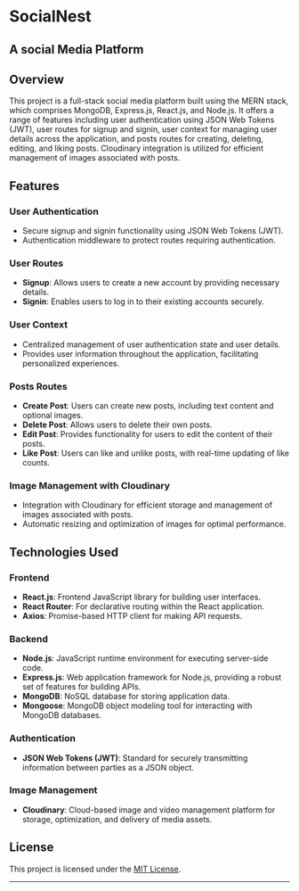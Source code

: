 
# SocialNest 
## A social Media Platform

## Overview

This project is a full-stack social media platform built using the MERN stack, which comprises MongoDB, Express.js, React.js, and Node.js. It offers a range of features including user authentication using JSON Web Tokens (JWT), user routes for signup and signin, user context for managing user details across the application, and posts routes for creating, deleting, editing, and liking posts. Cloudinary integration is utilized for efficient management of images associated with posts.

## Features

### User Authentication

- Secure signup and signin functionality using JSON Web Tokens (JWT).
- Authentication middleware to protect routes requiring authentication.

### User Routes

- **Signup**: Allows users to create a new account by providing necessary details.
- **Signin**: Enables users to log in to their existing accounts securely.

### User Context

- Centralized management of user authentication state and user details.
- Provides user information throughout the application, facilitating personalized experiences.

### Posts Routes

- **Create Post**: Users can create new posts, including text content and optional images.
- **Delete Post**: Allows users to delete their own posts.
- **Edit Post**: Provides functionality for users to edit the content of their posts.
- **Like Post**: Users can like and unlike posts, with real-time updating of like counts.

### Image Management with Cloudinary

- Integration with Cloudinary for efficient storage and management of images associated with posts.
- Automatic resizing and optimization of images for optimal performance.

## Technologies Used

### Frontend

- **React.js**: Frontend JavaScript library for building user interfaces.
- **React Router**: For declarative routing within the React application.
- **Axios**: Promise-based HTTP client for making API requests.

### Backend

- **Node.js**: JavaScript runtime environment for executing server-side code.
- **Express.js**: Web application framework for Node.js, providing a robust set of features for building APIs.
- **MongoDB**: NoSQL database for storing application data.
- **Mongoose**: MongoDB object modeling tool for interacting with MongoDB databases.

### Authentication

- **JSON Web Tokens (JWT)**: Standard for securely transmitting information between parties as a JSON object.

### Image Management

- **Cloudinary**: Cloud-based image and video management platform for storage, optimization, and delivery of media assets.

## License

This project is licensed under the [MIT License](LICENSE).

---